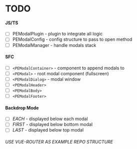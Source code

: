 # TODO

#### JS/TS

- [ ] PEModalPlugin - plugin to integrate all logic
- [ ] PEModalConfig - config structure to pass to open method
- [ ] PEModalManager - handle modals stack

#### SFC

- [ ] `<PEModalContainer>` - component to append modals to
- [ ] `<PEModal>` - root modal component (fullscreen)
- [ ] `<PEModalDialog>` - modal window
- [ ] `<PEModalHeader>`
- [ ] `<PEModalBody>`
- [ ] `<PEModalFooter>`

#### Backdrop Mode

- [ ] _EACH_ - displayed below each modal
- [ ] _FIRST_ - displayed below bottom modal
- [ ] _LAST_ - displayed below top modal

###### USE VUE-ROUTER AS EXAMPLE REPO STRUCTURE
